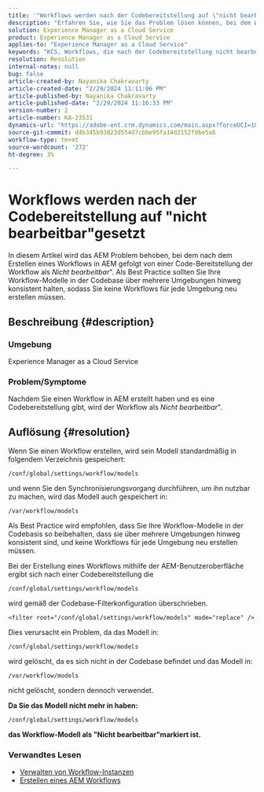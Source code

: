 ```yaml
---
title: '"Workflows werden nach der Codebereitstellung auf \"nicht bearbeitbar\" gesetzt'
description: "Erfahren Sie, wie Sie das Problem lösen können, bei dem Workflows nach der Code-Bereitstellung auf \"Nicht bearbeitbar\" gesetzt sind. Halten Sie Ihre Workflow-Modelle in der Codebasis über mehrere Seiten hinweg konsistent."
solution: Experience Manager as a Cloud Service
product: Experience Manager as a Cloud Service
applies-to: "Experience Manager as a Cloud Service"
keywords: "KCS, Workflows, die nach der Codebereitstellung nicht bearbeitbar sind, AEM, AEMaaCS, Workflow"
resolution: Resolution
internal-notes: null
bug: false
article-created-by: Nayanika Chakravarty
article-created-date: "2/29/2024 11:11:06 PM"
article-published-by: Nayanika Chakravarty
article-published-date: "2/29/2024 11:16:33 PM"
version-number: 2
article-number: KA-23531
dynamics-url: "https://adobe-ent.crm.dynamics.com/main.aspx?forceUCI=1&pagetype=entityrecord&etn=knowledgearticle&id=728c9bcd-57d7-ee11-9079-6045bd006b3d"
source-git-commit: d4b345b93823d554d7cbbe95fa14d2152f0be5a6
workflow-type: tm+mt
source-wordcount: '272'
ht-degree: 3%

---
```


# Workflows werden nach der Codebereitstellung auf &quot;nicht bearbeitbar&quot;gesetzt


In diesem Artikel wird das AEM Problem behoben, bei dem nach dem Erstellen eines Workflows in AEM gefolgt von einer Code-Bereitstellung der Workflow als *Nicht bearbeitbar*&quot;. Als Best Practice sollten Sie Ihre Workflow-Modelle in der Codebase über mehrere Umgebungen hinweg konsistent halten, sodass Sie keine Workflows für jede Umgebung neu erstellen müssen.

## Beschreibung {#description}


### Umgebung

Experience Manager as a Cloud Service

### Problem/Symptome

Nachdem Sie einen Workflow in AEM erstellt haben und es eine Codebereitstellung gibt, wird der Workflow als *Nicht bearbeitbar*&quot;.


## Auflösung {#resolution}


Wenn Sie einen Workflow erstellen, wird sein Modell standardmäßig in folgendem Verzeichnis gespeichert:


```
/conf/global/settings/workflow/models
```


und wenn Sie den Synchronisierungsvorgang durchführen, um ihn nutzbar zu machen, wird das Modell auch gespeichert in:


```
/var/workflow/models
```


Als Best Practice wird empfohlen, dass Sie Ihre Workflow-Modelle in der Codebasis so beibehalten, dass sie über mehrere Umgebungen hinweg konsistent sind, und keine Workflows für jede Umgebung neu erstellen müssen.

Bei der Erstellung eines Workflows mithilfe der AEM-Benutzeroberfläche ergibt sich nach einer Codebereitstellung die


```
/conf/global/settings/workflow/models
```


wird gemäß der Codebase-Filterkonfiguration überschrieben.


```
<filter root="/conf/global/settings/workflow/models" mode="replace" />
```


Dies verursacht ein Problem, da das Modell in:


```
/conf/global/settings/workflow/models
```


wird gelöscht, da es sich nicht in der Codebase befindet und das Modell in:


```
/var/workflow/models
```


nicht gelöscht, sondern dennoch verwendet.

<b>Da Sie das Modell nicht mehr in haben:</b>


```
/conf/global/settings/workflow/models
```


<b>das Workflow-Modell als &quot;Nicht bearbeitbar&quot;markiert ist.</b>

### <b>Verwandtes Lesen</b>

- [Verwalten von Workflow-Instanzen](https://docs.mktossl.com/docs/experience-manager-cloud-service/content/sites/administering/workflows-administering.html?lang=en)
- [Erstellen eines AEM Workflows](https://experienceleague.adobe.com/docs/experience-manager-learn/cloud-service/forms/create-aem-workflow/create-workflow.html?lang=en)

